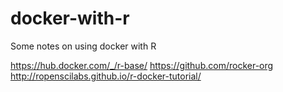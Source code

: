 # docker-with-r
Some notes on using docker with R

https://hub.docker.com/_/r-base/
https://github.com/rocker-org
http://ropenscilabs.github.io/r-docker-tutorial/
